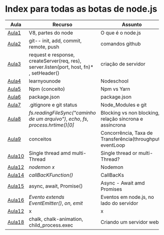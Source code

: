 # Index para todas as botas de node.js

| **Aula**                         | **Recurso**                                                                              | **Assunto**                                                |
| -------------------------------- | ---------------------------------------------------------------------------------------- | ---------------------------------------------------------- |
| [Aula1](./selection1/Aula1.md)   | V8, partes do node                                                                       | O que é o node.js                                          |
| [Aula2](./selection1/Aula2.md)   | git-- init, add, commit, remote, push                                                    | comandos github                                            |
| [Aula3](./selection1/Aula3.md)   | request e response, createServer(req, res), server.listen(port, host, fn)* , setHeader() | criação de servidor                                        |
| [Aula4](./selection1/Aula4.md)   | learnyounode                                                                             | Nodeschool                                                 |
| [Aula5](./selection1/Aula5.md)   | Npm (conceito)                                                                           | Npm vs Yarn                                                |
| [Aula6](./selection1/Aula6.md)   | package.json                                                                             | package.json                                               |
| [Aula7](./selection1/Aula7.md)   | .gitignore e git status                                                                  | Node_Modules e git                                         |
| [Aula8](./selection1/Aula8.md)   | *fs.readingFileSync("caminho de um arquivo")*, *echo*, *fs*, *process.hrtime()[0]*       | Blocking vs non blocking, relação síncrona e assíncrona    |
| [Aula9](./selection1/Aula9.md)   | conceitos                                                                                | Concorrência, Taxa de Transferência(throughput), eventLoop |
| [Aula10](./selection1/Aula10.md) | Single thread amd multi-Thread                                                           | Single thread or multi-Thread?                             |
| [Aula12](./selection2/Aula12.md) | *nodemon x*                                                                              | Nodemon                                                    |
| [Aula14](./selection2/Aula14.md) | *callBacKFunction()*                                                                     | CallBacKs                                                  |
| [Aula15](./selection2/Aula15.md) | async, await, Promise()                                                                  | Async - Await amd Promises                                 |
| [Aula16](./selection2/Aula16.md) | *Evento extends EventEmitter()*, *on*, *emit*                                            | Eventos em node.js, no lado do servidor                    |
| [Aula12](./selection2/Aula12.md) | x                                                                                        | x                                                          |
| [Aula18](./selection2/Aula12.md) | chalk, chalk-animation, child_process.exec                                               | Criando um servidor web                                    |
